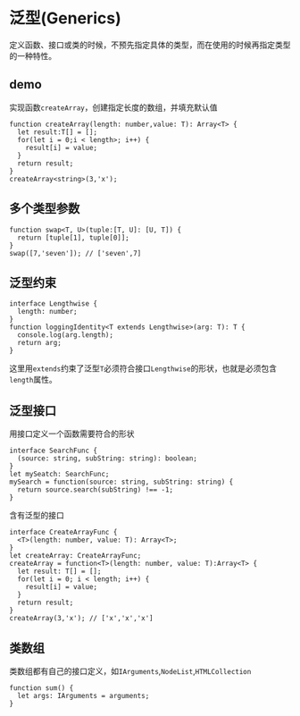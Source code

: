 # 泛型(Generics)
定义函数、接口或类的时候，不预先指定具体的类型，而在使用的时候再指定类型的一种特性。
## demo
实现函数`createArray`，创建指定长度的数组，并填充默认值
```
function createArray(length: number,value: T): Array<T> {
  let result:T[] = [];
  for(let i = 0;i < length>; i++) {
    result[i] = value;
  }
  return result;
}
createArray<string>(3,'x');
```
## 多个类型参数
```
function swap<T, U>(tuple:[T, U]: [U, T]) {
  return [tuple[1], tuple[0]];
}
swap([7,'seven']); // ['seven',7]
```
## 泛型约束
```
interface Lengthwise {
  length: number;
}
function loggingIdentity<T extends Lengthwise>(arg: T): T {
  console.log(arg.length);
  return arg;
}
```
这里用`extends`约束了泛型`T`必须符合接口`Lengthwise`的形状，也就是必须包含`length`属性。

## 泛型接口
用接口定义一个函数需要符合的形状
```
interface SearchFunc {
  (source: string, subString: string): boolean;
}
let mySeatch: SearchFunc;
mySearch = function(source: string, subString: string) {
  return source.search(subString) !== -1; 
}
```
含有泛型的接口
```
interface CreateArrayFunc {
  <T>(length: number, value: T): Array<T>;
}
let createArray: CreateArrayFunc;
createArray = function<T>(length: number, value: T):Array<T> {
  let result: T[] = [];
  for(let i = 0; i < length; i++) {
    result[i] = value;
  }
  return result;
}
createArray(3,'x'); // ['x','x','x']
```

## 类数组
类数组都有自己的接口定义，如`IArguments`,`NodeList`,`HTMLCollection`
```
function sum() {
  let args: IArguments = arguments;
}
```